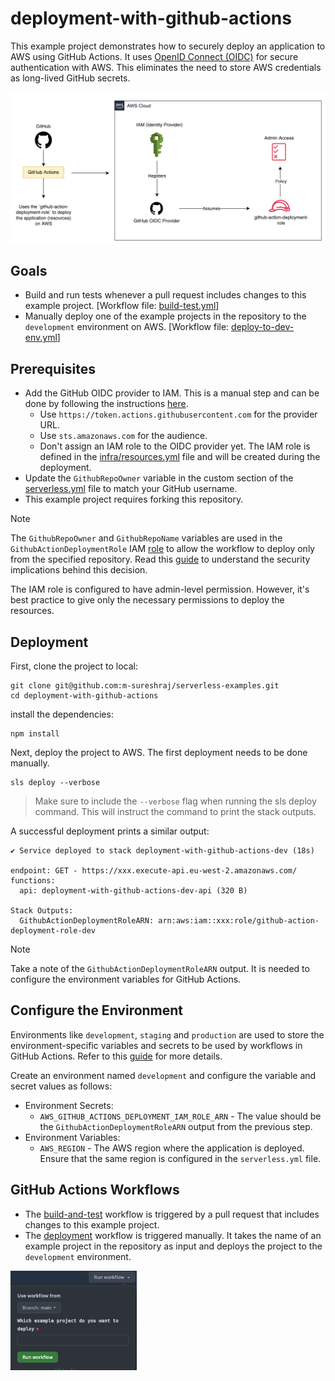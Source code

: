 # deployment-with-github-actions

This example project demonstrates how to securely deploy an application to AWS using GitHub Actions.
It uses [OpenID Connect (OIDC)](https://docs.github.com/en/actions/deployment/security-hardening-your-deployments/about-security-hardening-with-openid-connect) for secure authentication with AWS.
This eliminates the need to store AWS credentials as long-lived GitHub secrets.

![Application diagram](./docs/app-diagram.png)

## Goals

- Build and run tests whenever a pull request includes changes to this example project. [Workflow file: [build-test.yml](../.github/workflows/build-test.yml)]
- Manually deploy one of the example projects in the repository to the `development` environment on AWS. [Workflow file: [deploy-to-dev-env.yml](../.github/workflows/deploy-to-dev-env.yml)]

## Prerequisites

- Add the GitHub OIDC provider to IAM. This is a manual step and can be done by following the instructions [here](https://docs.aws.amazon.com/IAM/latest/UserGuide/id_roles_providers_create_oidc.html#manage-oidc-provider-console).
  - Use `https://token.actions.githubusercontent.com` for the provider URL.
  - Use `sts.amazonaws.com` for the audience.
  - Don't assign an IAM role to the OIDC provider yet. The IAM role is defined in the [infra/resources.yml](./infra/resources.yml) file and
    will be created during the deployment.
- Update the `GithubRepoOwner` variable in the custom section of the [serverless.yml](./serverless.yml) file to match your GitHub username.
- This example project requires forking this repository.

> [!NOTE]
> The `GithubRepoOwner` and `GithubRepoName` variables are used in the `GithubActionDeploymentRole`
> IAM [role](./infra/resources.yml) to allow the workflow to deploy only from the specified repository.
> Read this [guide](https://docs.github.com/en/actions/deployment/security-hardening-your-deployments/about-security-hardening-with-openid-connect) to understand the security implications behind this decision.
>
> The IAM role is configured to have admin-level permission. However, it's best practice to 
> give only the necessary permissions to deploy the resources.

## Deployment

First, clone the project to local:

```shell
git clone git@github.com:m-sureshraj/serverless-examples.git
cd deployment-with-github-actions
```

install the dependencies:

```shell
npm install
```

Next, deploy the project to AWS. The first deployment needs to be done manually.

```shell
sls deploy --verbose
```

> Make sure to include the `--verbose` flag when running the sls deploy command. This will instruct the command
> to print the stack outputs.

A successful deployment prints a similar output:

```
✔ Service deployed to stack deployment-with-github-actions-dev (18s)

endpoint: GET - https://xxx.execute-api.eu-west-2.amazonaws.com/
functions:
  api: deployment-with-github-actions-dev-api (320 B)

Stack Outputs:
  GithubActionDeploymentRoleARN: arn:aws:iam::xxx:role/github-action-deployment-role-dev
```

> [!NOTE]
> Take a note of the `GithubActionDeploymentRoleARN` output. It is needed to configure the environment variables for GitHub Actions.

## Configure the Environment

Environments like `development`, `staging` and `production` are used to store the environment-specific variables and
secrets to be used by workflows in GitHub Actions. Refer to this [guide](https://docs.github.com/en/actions/managing-workflow-runs-and-deployments/managing-deployments/managing-environments-for-deployment) for more details.

Create an environment named `development` and configure the variable and secret values as follows:

- Environment Secrets:
  - `AWS_GITHUB_ACTIONS_DEPLOYMENT_IAM_ROLE_ARN` - The value should be the `GithubActionDeploymentRoleARN` output from the previous step.
- Environment Variables:
  - `AWS_REGION` - The AWS region where the application is deployed. Ensure that the same region is configured in the `serverless.yml` file.

## GitHub Actions Workflows

- The [build-and-test](../.github/workflows/build-test.yml) workflow is triggered by a pull request that includes changes to this example project.
- The [deployment](../.github/workflows/deploy-to-dev-env.yml) workflow is triggered manually.
  It takes the name of an example project in the repository as input and deploys the project to the `development` environment.

<img src="./docs/manual-workflow.png" alt="Deployment workflow" width="40%" height="auto">
